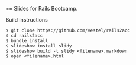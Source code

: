 == Slides for Rails Bootcamp.

Build instructions

    $ git clone https://github.com/vestel/rails2acc
    $ cd rails2acc 
    $ bundle install
    $ slideshow install slidy
    $ slideshow build -t slidy <filename>.markdown
    $ open <filename>.html
